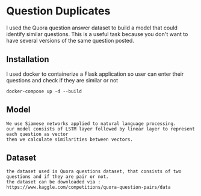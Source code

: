 # Question Duplicates

I used the Quora question answer dataset to build a model that could identify similar questions. This is a useful task because you don't want to have several versions of the same question posted.

## Installation

I used docker to containerize a Flask application so user can enter their questions and check if they are similar or not 

```
docker-compose up -d --build
```

## Model

```
We use Siamese networks applied to natural language processing.
our model consists of LSTM layer followed by linear layer to represent each question as vector
then we calculate similarities between vectors.
```

## Dataset
```
the dataset used is Quora questions dataset, that consists of two questions and if they are pair or not.
the dataset can be downloaded via :
https://www.kaggle.com/competitions/quora-question-pairs/data
```
